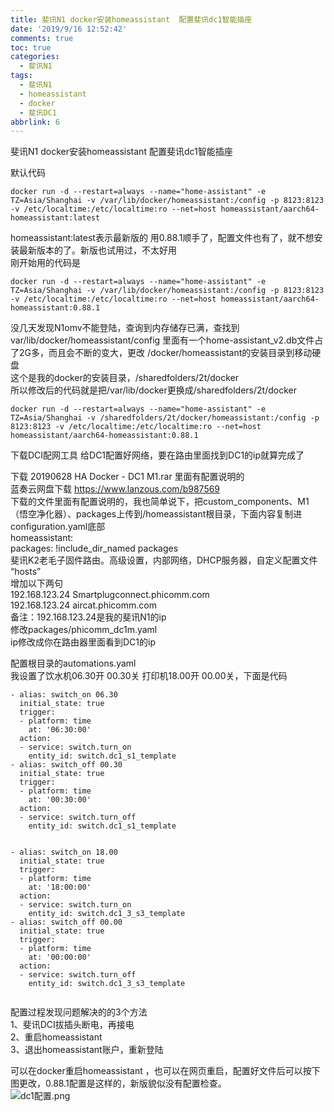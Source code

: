 ```yaml
---
title: 斐讯N1 docker安装homeassistant  配置斐讯dc1智能插座
date: '2019/9/16 12:52:42'
comments: true
toc: true
categories:
  - 斐讯N1
tags:
  - 斐讯N1
  - homeassistant
  - docker
  - 斐讯DC1
abbrlink: 6
---
```


斐讯N1 docker安装homeassistant  配置斐讯dc1智能插座
 
 默认代码

 
```
docker run -d --restart=always --name="home-assistant" -e TZ=Asia/Shanghai -v /var/lib/docker/homeassistant:/config -p 8123:8123 -v /etc/localtime:/etc/localtime:ro --net=host homeassistant/aarch64-homeassistant:latest

```
<!-- more -->
homeassistant:latest表示最新版的 用0.88.1顺手了，配置文件也有了，就不想安装最新版本的了。新版也试用过，不太好用  
 刚开始用的代码是
 
```
docker run -d --restart=always --name="home-assistant" -e TZ=Asia/Shanghai -v /var/lib/docker/homeassistant:/config -p 8123:8123 -v /etc/localtime:/etc/localtime:ro --net=host homeassistant/aarch64-homeassistant:0.88.1

```
 没几天发现N1omv不能登陆，查询到内存储存已满，查找到var/lib/docker/homeassistant/config 里面有一个home-assistant_v2.db文件占了2G多，而且会不断的变大，更改 /docker/homeassistant的安装目录到移动硬盘  
 这个是我的docker的安装目录，/sharedfolders/2t/docker  
 所以修改后的代码就是把/var/lib/docker更换成/sharedfolders/2t/docker

 
```
docker run -d --restart=always --name="home-assistant" -e TZ=Asia/Shanghai -v /sharedfolders/2t/docker/homeassistant:/config -p 8123:8123 -v /etc/localtime:/etc/localtime:ro --net=host homeassistant/aarch64-homeassistant:0.88.1

```
 下载DCI配网工具
 给DC1配置好网络，要在路由里面找到DC1的ip就算完成了
 
 下载 20190628 HA Docker - DC1 M1.rar 里面有配置说明的  
 蓝奏云网盘下载 https://www.lanzous.com/b987569  
 下载的文件里面有配置说明的，我也简单说下，把custom_components、M1（悟空净化器）、packages上传到/homeassistant根目录，下面内容复制进configuration.yaml底部  
 homeassistant:  
 packages: !include_dir_named packages  
 斐讯K2老毛子固件路由。高级设置，内部网络，DHCP服务器，自定义配置文件 “hosts”  
 增加以下两句  
 192.168.123.24 Smartplugconnect.phicomm.com  
 192.168.123.24 aircat.phicomm.com  
 备注：192.168.123.24是我的斐讯N1的ip  
 修改packages/phicomm_dc1m.yaml  
 ip修改成你在路由器里面看到DC1的ip

 配置根目录的automations.yaml  
 我设置了饮水机06.30开 00.30关 打印机18.00开 00.00关，下面是代码

 
```
- alias: switch_on 06.30
  initial_state: true
  trigger:
  - platform: time
    at: '06:30:00'
  action:
  - service: switch.turn_on 
    entity_id: switch.dc1_s1_template
- alias: switch_off 00.30
  initial_state: true
  trigger:
  - platform: time
    at: '00:30:00'
  action:
  - service: switch.turn_off
    entity_id: switch.dc1_s1_template


- alias: switch_on 18.00
  initial_state: true
  trigger:
  - platform: time
    at: '18:00:00'
  action:
  - service: switch.turn_on
    entity_id: switch.dc1_3_s3_template
- alias: switch_off 00.00
  initial_state: true
  trigger:
  - platform: time
    at: '00:00:00'
  action:
  - service: switch.turn_off
    entity_id: switch.dc1_3_s3_template


```
 配置过程发现问题解决的的3个方法  
 1、斐讯DCI拔插头断电，再接电  
 2、重启homeassistant  
 3、退出homeassistant账户，重新登陆

 可以在docker重启homeassistant ，也可以在网页重启，配置好文件后可以按下图更改，0.88.1配置是这样的，新版貌似没有配置检查。  
 ![dc1配置.png](https://imgconvert.csdnimg.cn/aHR0cHM6Ly9pLmxvbGkubmV0LzIwMTkvMDkvMTYvNzFxSWZnT2N0WFFFckI1LnBuZw?x-oss-process=image/format,png)

   
  